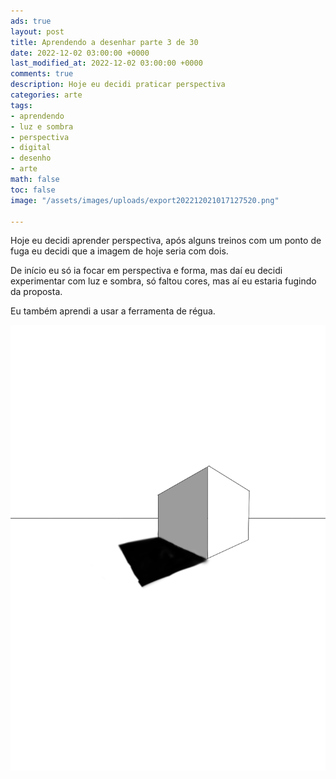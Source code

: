 ```yaml
---
ads: true
layout: post
title: Aprendendo a desenhar parte 3 de 30
date: 2022-12-02 03:00:00 +0000
last_modified_at: 2022-12-02 03:00:00 +0000
comments: true
description: Hoje eu decidi praticar perspectiva
categories: arte
tags:
- aprendendo
- luz e sombra
- perspectiva
- digital
- desenho
- arte
math: false
toc: false
image: "/assets/images/uploads/export202212021017127520.png"

---
```

Hoje eu decidi aprender perspectiva, após alguns treinos com um ponto de fuga eu decidi que a imagem de hoje seria com dois.

De início eu só ia focar em perspectiva e forma, mas daí eu decidi experimentar com luz e sombra, só faltou cores, mas aí eu estaria fugindo da proposta.

Eu também aprendi a usar a ferramenta de régua.

![Um cubo em perspectiva com dois pontos de fuga e sombreamento](/assets/images/uploads/export202212021017127520.png "Uma das linhas foi feita sem régua")
